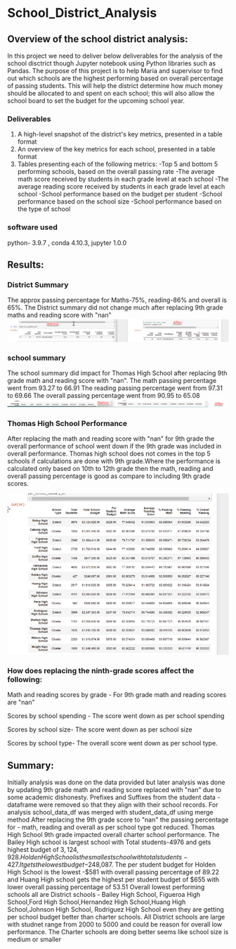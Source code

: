 # School_District_Analysis

## Overview of the school district analysis:
In this project we need to deliver below deliverables for the analysis of the school disctrict though Jupyter notebook using Python libraries such as Pandas. 
The purpose of this project is to help Maria and supervisor to find out which schools are the highest performing based on overall percentage of passing students. 
This will help the district determine how much money should be allocated to and spent on each school; this will also allow the school board to set the budget for 
the upcoming school year.
 
 ### Deliverables
1) A high-level snapshot of the district's key metrics, presented in a table format
2) An overview of the key metrics for each school, presented in a table format
3) Tables presenting each of the following metrics:
	-Top 5 and bottom 5 performing schools, based on the overall passing rate
	-The average math score received by students in each grade level at each school	
	-The average reading score received by students in each grade level at each school
	-School performance based on the budget per student	
	-School performance based on the school size 
	-School performance based on the type of school


### software used
python- 3.9.7 , conda 4.10.3, jupyter 1.0.0

## Results:
### District Summary
The approx passing percentage for Maths-75%, reading-86% and overall is 65%. The District summary did not change much after replacing 9th grade maths and reading score with "nan"
 !["District summary before and after 9th grade scores replaced with nan](https://github.com/sumanpriyah/School_District_Analysis/blob/main/Images/Results/District_summary.png)

### school summary
The school summary did impact for Thomas High School after replacing 9th grade math and reading score with "nan". 
The math passing percentage went from 93.27 to 66.91
The reading passing percentage went from 97.31 to 69.66
The overall passing percentage went from 90.95 to 65.08
!["School summary before and after 9th grade scores replaced with nan](https://github.com/sumanpriyah/School_District_Analysis/blob/main/Images/Results/School_Summary.png)

### Thomas High School Performance
After replacing the math and reading score with "nan" for 9th grade the overall performance of school went down if the 9th grade was included in overall performance.
Thomas high school does not comes in the top 5 schools if calculations are done with 9th grade.Where the performance is calculated only based on 10th to 12th grade then the math, reading and overall passing percentage is good as compare to including 9th grade scores.

![Thomas High School performance](https://github.com/sumanpriyah/School_District_Analysis/blob/main/Images/Results/Thomas_high_school_performance.png)

### How does replacing the ninth-grade scores affect the following:
Math and reading scores by grade - For 9th grade math and reading scores are "nan"

Scores by school spending - The score went down as per school spending 

Scores by school size- The score went down as per school size

Scores by school type- The overall score went down as per school type. 


## Summary:
Initially analysis was done on the data provided but later analysis was done by updating 9th grade math and reading score replaced with "nan" due to some academic dishonesty.
Prefixes and Suffixes from the student data - dataframe were removed so that they align with their school records. For analysis school_data_df was merged with student_data_df using merge method
After replacing the 9th grade score to "nan" the passing percentage for - math, reading and overall as per school type got reduced. Thomas High School 9th grade impacted overall 
charter school performance. 
The Bailey High school is largest school with Total students-4976 and gets highest budget of $3,124,928. Holden High School is the smallest school with total students- 427. 
It gets the lowest budget -$248,087. 
The per student budget for Holden High School is the lowest -$581 with overall passing percentage of 89.22 and Huang High school gets the highest per student budget of $655 with lower overall passing percentage
of 53.51
Overall lowest performing schools all are District schools - Bailey High School, Figueroa High School,Ford High School,Hernandez High School,Huang High School,Johnson High School,
Rodriguez High School even they are getting per school budget better than charter schools. All District schools are large with studnet range from 2000 to 5000 and could be reason 
for overall low performance. The Charter schools are doing better seems like school size is medium or smaller





